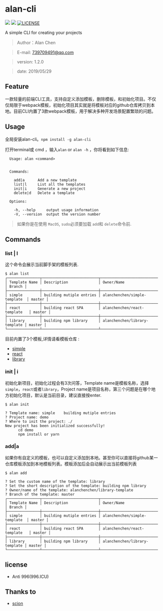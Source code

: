 
# alan-cli

![](https://img.shields.io/npm/v/alan-cli.svg)
![](https://img.shields.io/npm/dt/alan-cli.svg)
[![LICENSE](https://img.shields.io/badge/license-Anti%20996-blue.svg)](https://github.com/996icu/996.ICU/blob/master/LICENSE)

A simple CLI for creating your projects
> Author：Alan Chen

> E-mail: 739709491@qq.com

> version: 1.2.0

> date: 2019/05/29

<!-- ## 特别声明
>  本cli是完全fork自大神jrainlau，只是做了非常简单的署名修改，源地址为：https://github.com/jrainlau/scion 。  如有侵权，请联系我删除。 -->
## Feature
一款轻量的前端CLI工具，支持自定义添加模板，删除模板，和初始化项目。不仅仅局限于webpack模板，初始化项目其实就是将模板对应的github仓库拷贝到本地。目前CLI内置了3款webpack模板，用于解决多种开发场景配置繁琐的问题。

## Usage
全局安装alan-cli。`npm install -g alan-cli`

打开terminal或 cmd ，输入`alan` or `alan -h` ，你将看到如下信息:
```
  Usage: alan <command>


  Commands:

    add|a      Add a new template
    list|l     List all the templates
    init|i     Generate a new project
    delete|d   Delete a template

  Options:

    -h, --help     output usage information
    -V, --version  output the version number
```

> 如果你是在使用 `MacOS`, `sudo`必须要加载 `add`和 `delete`命令前.

## Commands
### list | l
这个命令会展示当前脚手架的模板列表.
```
$ alan list
┌───────────────┬──────────────────────────┬───────────────────────────────┬────────┐
│ Template Name │ Description              │ Owner/Name                    │ Branch │
├───────────────┼──────────────────────────┼───────────────────────────────┼────────┤
│ simple        │ building mutiple entries │ alanchenchen/simple-template  │ master │
├───────────────┼──────────────────────────┼───────────────────────────────┼────────┤
│ react         │ building react SPA       │ alanchenchen/react-template   │ master │
├───────────────┼──────────────────────────┼───────────────────────────────┼────────┤
│ library       │ building npm library     │ alanchenchen/library-template │ master │
└───────────────┴──────────────────────────┴───────────────────────────────┴────────┘
```
目前内置了3个模板,详情请看模板仓库 :
  * [simple](https://github.com/alanchenchen/simple-template)
  * [react](https://github.com/alanchenchen/react-template)
  * [library](https://github.com/alanchenchen/library-template)

### init | i
初始化新项目，初始化过程会有3次问答，Template name是模板名称，选择`simple`，`react`或者`library`，Project name是项目名称，第三个问题是在哪个地方初始化项目，默认是当前目录，建议直接按enter.
```
$ alan init

? Template name: simple    building mutiple entries
? Project name: demo
? Where to init the project: ./
New project has been initialized successfully!
      cd demo
      npm install or yarn
```

### add|a
如果你有自定义的模板，也可以自定义添加到本地。甚至你可以直接将github某一仓库模板添加到本地模板列表。模板添加后会自动展示出当前模板列表
```
$ alan add

? Set the custom name of the template: library
? Set the short description of the template: building npm library
? Owner/name of the template: alanchenchen/library-template
? Branch of the template: master
┌───────────────┬──────────────────────────┬───────────────────────────────┬────────┐
│ Template Name │ Description              │ Owner/Name                    │ Branch │
├───────────────┼──────────────────────────┼───────────────────────────────┼────────┤
│ simple        │ building mutiple entries │ alanchenchen/simple-template  │ master │
├───────────────┼──────────────────────────┼───────────────────────────────┼────────┤
│ react         │ building react SPA       │ alanchenchen/react-template   │ master │
├───────────────┼──────────────────────────┼───────────────────────────────┼────────┤
│ library       │ building npm library     │ alanchenchen/library-template │ master │
└───────────────┴──────────────────────────┴───────────────────────────────┴────────┘
```

## license
* Anti 996(996.ICU)

## Thanks to
* [scion](https://github.com/jrainlau/scion)







